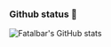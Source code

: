 ### Github status 👋

![Fatalbar's GitHub stats](https://github-readme-stats.vercel.app/api?username=fatalbar&show_icons=true&theme=radical)
